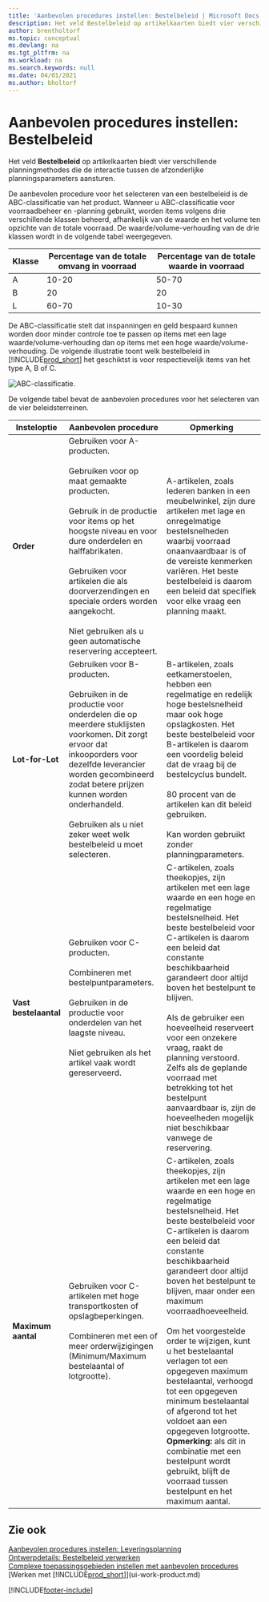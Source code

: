 ```yaml
---
title: 'Aanbevolen procedures instellen: Bestelbeleid | Microsoft Docs'
description: Het veld Bestelbeleid op artikelkaarten biedt vier verschillende planningmethodes die de interactie tussen de afzonderlijke planningsparameters aansturen.
author: brentholtorf
ms.topic: conceptual
ms.devlang: na
ms.tgt_pltfrm: na
ms.workload: na
ms.search.keywords: null
ms.date: 04/01/2021
ms.author: bholtorf
---
```

# Aanbevolen procedures instellen: Bestelbeleid

Het veld **Bestelbeleid** op artikelkaarten biedt vier verschillende planningmethodes die de interactie tussen de afzonderlijke planningsparameters aansturen.  

De aanbevolen procedure voor het selecteren van een bestelbeleid is de ABC-classificatie van het product. Wanneer u ABC-classificatie voor voorraadbeheer en -planning gebruikt, worden items volgens drie verschillende klassen beheerd, afhankelijk van de waarde en het volume ten opzichte van de totale voorraad. De waarde/volume-verhouding van de drie klassen wordt in de volgende tabel weergegeven.

|Klasse|Percentage van de totale omvang in voorraad|Percentage van de totale waarde in voorraad|
|-----|-----------------------------|----------------------------|
|A|10-20|50-70|
|B|20|20|
|L|60-70|10-30|

De ABC-classificatie stelt dat inspanningen en geld bespaard kunnen worden door minder controle toe te passen op items met een lage waarde/volume-verhouding dan op items met een hoge waarde/volume-verhouding. De volgende illustratie toont welk bestelbeleid in [!INCLUDE[prod_short](includes/prod_short.md)] het geschiktst is voor respectievelijk items van het type A, B of C.

![ABC-classificatie.](media/abc_classification.png "abc_classification")

De volgende tabel bevat de aanbevolen procedures voor het selecteren van de vier beleidsterreinen.  

|Insteloptie|Aanbevolen procedure|Opmerking|  
|------------------|-------------------|-------------|  
|**Order**|Gebruiken voor A-producten.<br /><br /> Gebruiken voor op maat gemaakte producten.<br /><br /> Gebruik in de productie voor items op het hoogste niveau en voor dure onderdelen en halffabrikaten.<br /><br /> Gebruiken voor artikelen die als doorverzendingen en speciale orders worden aangekocht.<br /><br /> Niet gebruiken als u geen automatische reservering accepteert.|A-artikelen, zoals lederen banken in een meubelwinkel, zijn dure artikelen met lage en onregelmatige bestelsnelheden waarbij voorraad onaanvaardbaar is of de vereiste kenmerken variëren. Het beste bestelbeleid is daarom een beleid dat specifiek voor elke vraag een planning maakt.|  
|**Lot-for-Lot**|Gebruiken voor B-producten.<br /><br /> Gebruiken in de productie voor onderdelen die op meerdere stuklijsten voorkomen. Dit zorgt ervoor dat inkooporders voor dezelfde leverancier worden gecombineerd zodat betere prijzen kunnen worden onderhandeld.<br /><br /> Gebruiken als u niet zeker weet welk bestelbeleid u moet selecteren.|B-artikelen, zoals eetkamerstoelen, hebben een regelmatige en redelijk hoge bestelsnelheid maar ook hoge opslagkosten. Het beste bestelbeleid voor B-artikelen is daarom een voordelig beleid dat de vraag bij de bestelcyclus bundelt.<br /><br /> 80 procent van de artikelen kan dit beleid gebruiken.<br /><br /> Kan worden gebruikt zonder planningparameters.|  
|**Vast bestelaantal**|Gebruiken voor C-producten.<br /><br /> Combineren met bestelpuntparameters.<br /><br /> Gebruiken in de productie voor onderdelen van het laagste niveau.<br /><br /> Niet gebruiken als het artikel vaak wordt gereserveerd.|C-artikelen, zoals theekopjes, zijn artikelen met een lage waarde en een hoge en regelmatige bestelsnelheid. Het beste bestelbeleid voor C-artikelen is daarom een beleid dat constante beschikbaarheid garandeert door altijd boven het bestelpunt te blijven.<br /><br /> Als de gebruiker een hoeveelheid reserveert voor een onzekere vraag, raakt de planning verstoord. Zelfs als de geplande voorraad met betrekking tot het bestelpunt aanvaardbaar is, zijn de hoeveelheden mogelijk niet beschikbaar vanwege de reservering.|  
|**Maximum aantal**|Gebruiken voor C-artikelen met hoge transportkosten of opslagbeperkingen.<br /><br /> Combineren met een of meer orderwijzigingen (Minimum/Maximum bestelaantal of lotgrootte).|C-artikelen, zoals theekopjes, zijn artikelen met een lage waarde en een hoge en regelmatige bestelsnelheid. Het beste bestelbeleid voor C-artikelen is daarom een beleid dat constante beschikbaarheid garandeert door altijd boven het bestelpunt te blijven, maar onder een maximum voorraadhoeveelheid.<br /><br /> Om het voorgestelde order te wijzigen, kunt u het bestelaantal verlagen tot een opgegeven maximum bestelaantal, verhoogd tot een opgegeven minimum bestelaantal of afgerond tot het voldoet aan een opgegeven lotgrootte. **Opmerking:** als dit in combinatie met een bestelpunt wordt gebruikt, blijft de voorraad tussen bestelpunt en het maximum aantal.|  

## Zie ook

 [Aanbevolen procedures instellen: Leveringsplanning](setup-best-practices-supply-planning.md)  
 [Ontwerpdetails: Bestelbeleid verwerken](design-details-handling-reordering-policies.md)  
 [Complexe toepassingsgebieden instellen met aanbevolen procedures](set-up-complex-application-areas-using-best-practices.md)  
 [Werken met [!INCLUDE[prod_short](includes/prod_short.md)]](ui-work-product.md)


[!INCLUDE[footer-include](includes/footer-banner.md)]
